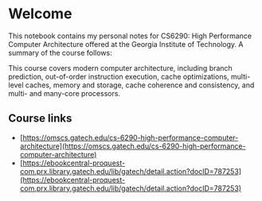 # Welcome

This notebook contains my personal notes for CS6290: High Performance Computer
Architecture offered at the Georgia Institute of Technology. A summary of the
course follows:

This course covers modern computer architecture, including branch prediction,
out-of-order instruction execution, cache optimizations, multi-level caches,
memory and storage, cache coherence and consistency, and multi- and many-core
processors.

## Course links

* [https://omscs.gatech.edu/cs-6290-high-performance-computer-architecture](https://omscs.gatech.edu/cs-6290-high-performance-computer-architecture)
* [https://ebookcentral-proquest-com.prx.library.gatech.edu/lib/gatech/detail.action?docID=787253](https://ebookcentral-proquest-com.prx.library.gatech.edu/lib/gatech/detail.action?docID=787253)
